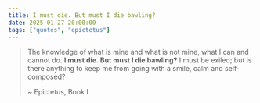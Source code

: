 ```yaml
---
title: I must die. But must I die bawling?
date: 2025-01-27 20:00:00
tags: ["quotes", "epictetus"]
---
```


> The knowledge of what is mine and what is not mine, what I can and cannot do. **I must die. But must I die bawling?** I must be exiled; but is there anything to keep me from going with a smile, calm and self-composed?
> 
> ~ Epictetus, Book I

